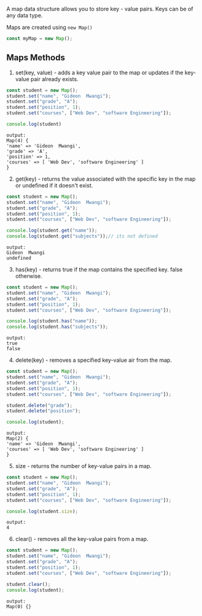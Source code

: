 A map data structure allows you to store key - value pairs. Keys can be of any data type.

Maps are created using `new Map()`
```js
const myMap = new Map();
```

## Maps Methods
1. set(key, value) - adds a key value pair to the map or updates if the key-value pair already exists.
```js
const student = new Map();
student.set("name", "Gideon  Mwangi");
student.set("grade", "A");
student.set("position", 1);
student.set("courses", ["Web Dev", "software Engineering"]);

console.log(student)
```
    output:
    Map(4) {
    'name' => 'Gideon  Mwangi',
    'grade' => 'A',
    'position' => 1,
    'courses' => [ 'Web Dev', 'software Engineering' ]
    }
2. get(key) - returns the value associated with the specific key in the map or undefined if it doesn't exist.
```js
const student = new Map();
student.set("name", "Gideon  Mwangi");
student.set("grade", "A");
student.set("position", 1);
student.set("courses", ["Web Dev", "software Engineering"]);

console.log(student.get("name"));
console.log(student.get("subjects"));// its not defined
```
    output:
    Gideon  Mwangi
    undefined

3. has(key) - returns true if the map contains the specified key. false otherwise.
```js
const student = new Map();
student.set("name", "Gideon  Mwangi");
student.set("grade", "A");
student.set("position", 1);
student.set("courses", ["Web Dev", "software Engineering"]);

console.log(student.has("name"));
console.log(student.has("subjects"));
```
    output:
    true
    false

4. delete(key) - removes a specified key-value air from the map.
```js
const student = new Map();
student.set("name", "Gideon  Mwangi");
student.set("grade", "A");
student.set("position", 1);
student.set("courses", ["Web Dev", "software Engineering"]);

student.delete("grade");
student.delete("position");

console.log(student);
```
    output:
    Map(2) {
    'name' => 'Gideon  Mwangi',
    'courses' => [ 'Web Dev', 'software Engineering' ]
    }

5. size - returns the number of key-value pairs in a map.
```js
const student = new Map();
student.set("name", "Gideon  Mwangi");
student.set("grade", "A");
student.set("position", 1);
student.set("courses", ["Web Dev", "software Engineering"]);

console.log(student.size);
```
    output:
    4

6. clear() - removes all the key-value pairs from a map.
```js
const student = new Map();
student.set("name", "Gideon  Mwangi");
student.set("grade", "A");
student.set("position", 1);
student.set("courses", ["Web Dev", "software Engineering"]);

student.clear();
console.log(student);
```
    output:
    Map(0) {}

